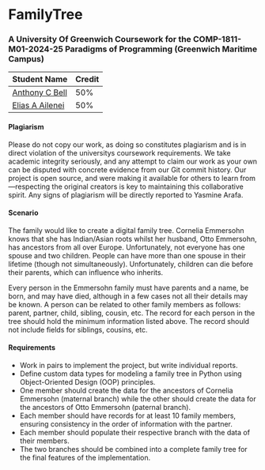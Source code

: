 # FamilyTree
### A University Of Greenwich Coursework for the COMP-1811-M01-2024-25 Paradigms of Programming (Greenwich Maritime Campus)
| Student Name  |   Credit |
| ------------- | ------------- |
| [Anthony C Bell](http://github.com/Anth0nyB311 "Anthony C Bell") | 50%  | 
|  [Elias A Ailenei](http://github.com/eliasailenei "Elias A Ailenei") | 50% |
#### Plagiarism 
Please do not copy our work, as doing so constitutes plagiarism and is in direct violation of the universitys coursework requirements. We take academic integrity seriously, and any attempt to claim our work as your own can be disputed with concrete evidence from our Git commit history. Our project is open source, and were making it available for others to learn from—respecting the original creators is key to maintaining this collaborative spirit. Any signs of plagiarism will be directly reported to Yasmine Arafa.

#### Scenario
The family would like to create a digital family tree. Cornelia Emmersohn knows that she has Indian/Asian roots whilst her husband, Otto Emmersohn, has ancestors from all over Europe. Unfortunately, not everyone has one spouse and two children. People can have more than one spouse in their lifetime (though not simultaneously). Unfortunately, children can die before their parents, which can influence who inherits.

Every person in the Emmersohn family must have parents and a name, be born, and may have died, although in a few cases not all their details may be known. A person can be related to other family members as follows: parent, partner, child, sibling, cousin, etc. The record for each person in the tree should hold the minimum information listed above. The record should not include fields for siblings, cousins, etc.

#### Requirements
- Work in pairs to implement the project, but write individual reports.
- Define custom data types for modeling a family tree in Python using Object-Oriented Design (OOP) principles.
- One member should create the data for the ancestors of Cornelia Emmersohn (maternal branch) while the other should create the data for the ancestors of Otto Emmersohn (paternal branch).
- Each member should have records for at least 10 family members, ensuring consistency in the order of information with the partner.
- Each member should populate their respective branch with the data of their members.
- The two branches should be combined into a complete family tree for the final features of the implementation.
